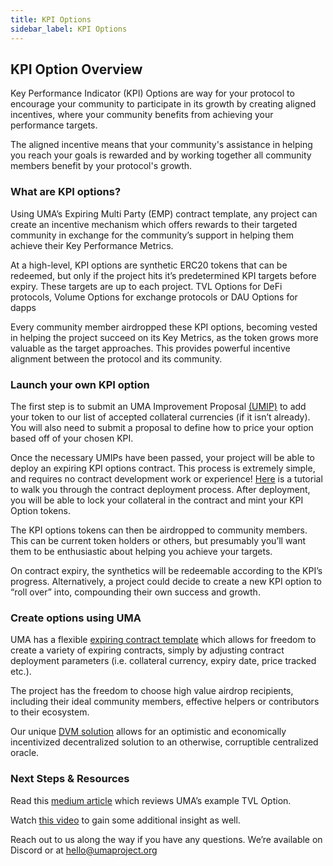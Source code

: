 ```yaml
---
title: KPI Options
sidebar_label: KPI Options
---
```

## KPI Option Overview

Key Performance Indicator (KPI) Options are way for your protocol to encourage your community to participate in its growth by creating aligned incentives, where your community benefits from achieving your performance targets.

The aligned incentive means that your community's assistance in helping you reach your goals is rewarded and by working together all community members benefit by your protocol's growth.

### What are KPI options? 

Using UMA’s Expiring Multi Party (EMP) contract template, any project can create an incentive mechanism which offers rewards to their targeted community in exchange for the community’s support in helping them achieve their Key Performance Metrics. 

At a high-level, KPI options are synthetic ERC20 tokens that can be redeemed, but only if the project hits it’s predetermined KPI targets before expiry. These targets are up to each project. TVL Options for DeFi protocols, Volume Options for exchange protocols or DAU Options for dapps

Every community member airdropped these KPI options, becoming vested in helping the project succeed on its Key Metrics, as the token grows more valuable as the target approaches.  This provides powerful incentive alignment between the protocol and its community. 

### Launch your own KPI option

The first step is to submit an UMA Improvement Proposal [(UMIP)](https://docs.umaproject.org/uma-tokenholders/umips) to add your token to our list of accepted collateral currencies (if it isn’t already). You will also need to submit a proposal to define how to price your option based off of your chosen KPI.

Once the necessary UMIPs have been passed, your project will be able to deploy an expiring KPI options contract. This process is extremely simple, and requires no contract development work or experience! [Here](https://docs.umaproject.org/developers/emp-deployment) is a tutorial to walk you through the contract deployment process. After deployment, you will be able to lock your collateral in the contract and mint your KPI Option tokens. 

The KPI options tokens can then be airdropped to community members. This can be current token holders or others, but presumably you’ll want them to be enthusiastic about helping you achieve your targets. 

On contract expiry, the synthetics will be redeemable according to the KPI’s progress. Alternatively, a project could decide to create a new KPI option to “roll over” into, compounding their own success and growth.

### Create options using UMA

UMA has a flexible [expiring contract template](https://docs.umaproject.org/synthetic-tokens/what-are-synthetic-assets#the-expiringmultiparty-emp-contract-template) which allows for freedom to create a variety of expiring contracts, simply by adjusting contract deployment parameters (i.e. collateral currency, expiry date, price tracked etc.).

The project has the freedom to choose high value airdrop recipients, including their ideal community members, effective helpers or contributors to their ecosystem.

Our unique [DVM solution](https://docs.umaproject.org/synthetic-tokens/glossary#dvm) allows for an optimistic and economically incentivized decentralized solution to an otherwise, corruptible centralized oracle. 


### Next Steps & Resources 
Read this [medium article](https://medium.com/uma-project/uma-kpi-options-and-airdrop-bae86be16ce4)  which reviews UMA’s example TVL Option. 

Watch [this video](https://www.youtube.com/watch?v=U1xNkCbuiPA&amp%3Bfeature=youtu.be) to gain some additional insight as well.

Reach out to us along the way if you have any questions. We’re available on Discord or at hello@umaproject.org  
